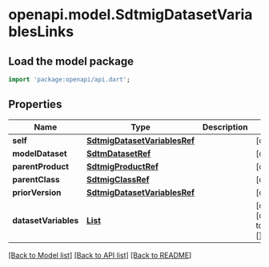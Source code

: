 # openapi.model.SdtmigDatasetVariablesLinks

## Load the model package
```dart
import 'package:openapi/api.dart';
```

## Properties
Name | Type | Description | Notes
------------ | ------------- | ------------- | -------------
**self** | [**SdtmigDatasetVariablesRef**](SdtmigDatasetVariablesRef.md) |  | [optional] 
**modelDataset** | [**SdtmDatasetRef**](SdtmDatasetRef.md) |  | [optional] 
**parentProduct** | [**SdtmigProductRef**](SdtmigProductRef.md) |  | [optional] 
**parentClass** | [**SdtmigClassRef**](SdtmigClassRef.md) |  | [optional] 
**priorVersion** | [**SdtmigDatasetVariablesRef**](SdtmigDatasetVariablesRef.md) |  | [optional] 
**datasetVariables** | [**List<SdtmigDatasetVariableRefElement>**](SdtmigDatasetVariableRefElement.md) |  | [optional] [default to const []]

[[Back to Model list]](../README.md#documentation-for-models) [[Back to API list]](../README.md#documentation-for-api-endpoints) [[Back to README]](../README.md)


